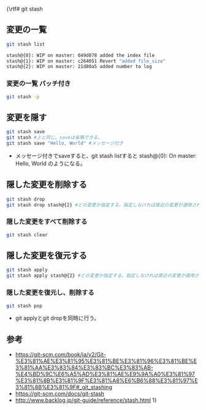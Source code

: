 {\rtf# git stash


## 変更の一覧

```bash
git stash list

stash@{0}: WIP on master: 049d078 added the index file
stash@{1}: WIP on master: c264051 Revert "added file_size"
stash@{2}: WIP on master: 21d80a5 added number to log
```

### 変更の一覧 パッチ付き

```bash
git stash -p
```

## 変更を隠す

```bash
git stash save
git stash #上と同じ。saveは省略できる。
git stash save "Hello, World" #メッセージ付き
```

- メッセージ付きでsaveすると、git stash listすると stash@{0}: On master: Hello, World のようになる。

## 隠した変更を削除する

```bash
git stash drop
git stash drop stash@{2} #どの変更か指定する。指定しなければ直近の変更が適用される。
```

### 隠した変更をすべて削除する

```bash
git stash clear
```

## 隠した変更を復元する

```bash
git stash apply
git stash apply stash@{2} #どの変更か指定する。指定しなければ直近の変更が適用される。
```

### 隠した変更を復元し、削除する

```bash
git stash pop
```

- git applyとgit dropを同時に行う。

## 参考

- https://git-scm.com/book/ja/v2/Git-%E3%81%AE%E3%81%95%E3%81%BE%E3%81%96%E3%81%BE%E3%81%AA%E3%83%84%E3%83%BC%E3%83%AB-%E4%BD%9C%E6%A5%AD%E3%81%AE%E9%9A%A0%E3%81%97%E3%81%8B%E3%81%9F%E3%81%A8%E6%B6%88%E3%81%97%E3%81%8B%E3%81%9F#_git_stashing
- https://git-scm.com/docs/git-stash
- http://www.backlog.jp/git-guide/reference/stash.html
1}